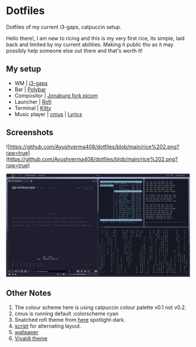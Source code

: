# Dotfiles


Dotfiles of my current i3-gaps, catpuccin setup. 

Hello there!, I am new to ricing and this is my very first rice, its simple, laid back and limited by my current abilities. Making it public tho as it may possibly help someone else out there and that's worth it!

## My setup

- WM | [i3-gaps](https://github.com/Airblader/i3)
- Bar | [Polybar](https://github.com/polybar/polybar)
- Compositor | [Jonaburg fork picom ](https://github.com/jonaburg/picom)
- Launcher | [Rofi](https://github.com/davatorium/rofi)
- Terminal | [Kitty](https://sw.kovidgoyal.net/kitty/)
- Music player | [cmus](https://github.com/cmus/cmus) | [Lyrics](https://github.com/hakerdefo/cmus-lyrics)



## Screenshots

![https://github.com/Ayushverma408/dotfiles/blob/main/rice%202.png?raw=true](https://github.com/Ayushverma408/dotfiles/blob/main/rice%202.png?raw=true)

![](https://github.com/Ayushverma408/dotfiles/blob/main/rice.png?raw=true)



## Other Notes 

1. The colour scheme here is using catpuccin colour palette v0.1 not v0.2. 
2. cmus is running default :colorscheme cyan
3. Snatched rofi theme from [here](https://api.mtr.pub/lr-tech/rofi-themes-collection/#spotlight-dark) spotlight-dark. 
4. [script](https://github.com/olemartinorg/i3-alternating-layout) for alternating layout. 
5. [wallpaper](https://github.com/Ayushverma408/dotfiles/blob/main/wallpaper%20-%20bladerunner_catpuccin.png)
6. [Vivaldi theme](https://themes.vivaldi.net/themes/okQlZZgwlDX)